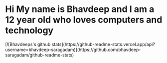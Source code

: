 <h1>Hi My name is Bhavdeep and I am a 12 year old who loves computers and technology</h1>
[![Bhavdeeps's github stats](https://github-readme-stats.vercel.app/api?username=bhavdeep-saragadam)](https://github.com/bhavdeep-saragadam/github-readme-stats)


  
